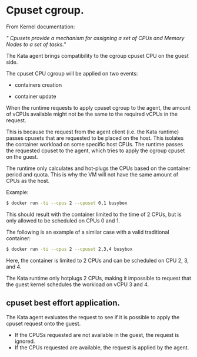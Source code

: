 # Cpuset cgroup.

From Kernel documentation:

_" Cpusets provide a mechanism for assigning a set of CPUs and Memory Nodes to
a set of tasks."_

The Kata agent brings compatibility to the cgroup cpuset CPU on the guest side.

The cpuset CPU cgroup will be applied on two events:

- containers creation

- container update

When the runtime requests to apply cpuset cgroup to the agent, the amount of
vCPUs available might not be the same to the required vCPUs in the request.

This is because the request from the agent client (i.e. the Kata runtime)
passes cpusets that are requested to be placed on the host. This isolates the
container workload on some specific host CPUs. The runtime passes the requested
cpuset to the agent, which tries to apply the cgroup cpuset on the guest.

The runtime only calculates and hot-plugs the CPUs based on the container
period and quota. This is why the VM will not have the same amount of CPUs as
the host.

Example:

```sh
$ docker run -ti --cpus 2 --cpuset 0,1 busybox
```
 
This should result with the container limited to the time of 2 CPUs, but is
only allowed to be scheduled on CPUs 0 and 1.

The following is an example of a similar case with a valid traditional container:

```sh
$ docker run -ti --cpus 2 --cpuset 2,3,4 busybox
```

Here, the container is limited to 2 CPUs and can be scheduled on CPU 2, 3, and
4.

The Kata runtime only hotplugs 2 CPUs, making it impossible to request that the
guest kernel schedules the workload on vCPU 3 and 4.

## cpuset best effort application.

The Kata agent evaluates the request to see if it is possible to apply the
cpuset request onto the guest.

- If the CPUSs requested are not available in the guest, the request is ignored.
- If the CPUs requested are available, the request is applied by the agent.

